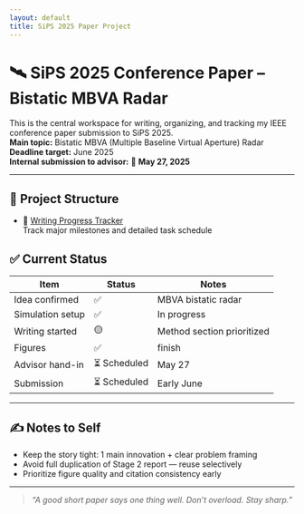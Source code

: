 ```yaml
---
layout: default
title: SiPS 2025 Paper Project
---
```


# 🛰️ SiPS 2025 Conference Paper – Bistatic MBVA Radar

This is the central workspace for writing, organizing, and tracking my IEEE conference paper submission to SiPS 2025.  
**Main topic:** Bistatic MBVA (Multiple Baseline Virtual Aperture) Radar  
**Deadline target:** June 2025  
**Internal submission to advisor:** 📌 **May 27, 2025**

---

## 📂 Project Structure

- 🧭 [Writing Progress Tracker](progress.md)  
  Track major milestones and detailed task schedule

## ✅ Current Status

| Item | Status | Notes |
|------|--------|-------|
| Idea confirmed | ✅ | MBVA bistatic radar |
| Simulation setup | ✅ | In progress | Data partial |
| Writing started | 🟡 | Method section prioritized |
| Figures | ✅ |finish | Need to draw system sketch |
| Advisor hand-in | ⏳ Scheduled | May 27 |
| Submission | ⏳ Scheduled | Early June |

---

## ✍️ Notes to Self

- Keep the story tight: 1 main innovation + clear problem framing
- Avoid full duplication of Stage 2 report — reuse selectively
- Prioritize figure quality and citation consistency early

---

> *“A good short paper says one thing well. Don’t overload. Stay sharp.”*

